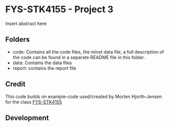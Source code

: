 # FYS-STK4155 - Project 3

Insert abstract here

## Folders

- code: Contains all the code files, the minst data file, a full description of the code can be found in a separate README file in this folder.  
- data: Contains the data files
- report: contains the report file


## Credit
This code builds on example-code used/created by Morten Hjorth-Jensen for the class [FYS-STK4155](https://github.com/CompPhysics/MachineLearning/)

## Development
